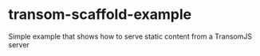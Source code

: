 # transom-scaffold-example
Simple example that shows how to serve static content from a TransomJS server
